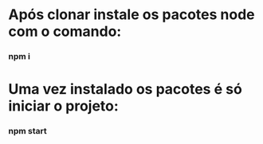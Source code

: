 # Após clonar instale os pacotes node com o comando:

### npm i

# Uma vez instalado os pacotes é só iniciar o projeto:

### **npm start**
